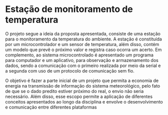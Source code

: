 # Estação de monitoramento de temperatura

O projeto segue a ideia da proposta apresentada, consiste de uma estação para o monitoramento da temperatura do ambiente. A estação é constituída por um microcontrolador e um sensor de temperatura, além disso, contém um modelo que prevê o próximo valor e registra caso ocorra um acerto. Em complemento, ao sistema microcontrolado é apresentado um programa para computador e um aplicativo, para observação e armazenamento dos dados, sendo a comunicação com o primeiro realizada por meio da serial e a segunda com uso de um protocolo de comunicação sem fio.

O objetivo é fazer a parte inicial de um projeto que permita a economia de energia na transmissão de informação do sistema meteorológico, pelo fato de que se o dado predito estiver próximo do real, o envio não seria necessário. Além disso, esse escopo permite a aplicação de diferentes conceitos apresentados ao longo da disciplina e envolve o desenvolvimento e comunicação entre diferentes plataformas
